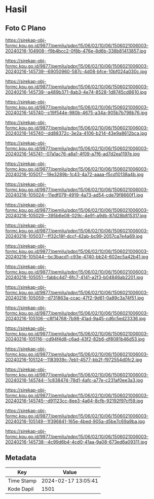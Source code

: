 # Hasil

## Foto C Plano

https://sirekap-obj-formc.kpu.go.id/9877/pemilu/pdpr/15/06/02/10/06/1506021006003-20240216-104908--f9b4bcc2-0f8b-476e-8d6b-338b81413857.jpg

https://sirekap-obj-formc.kpu.go.id/9877/pemilu/pdpr/15/06/02/10/06/1506021006003-20240216-145739--69050960-587c-4d08-bfce-10bf024a030c.jpg

https://sirekap-obj-formc.kpu.go.id/9877/pemilu/pdpr/15/06/02/10/06/1506021006003-20240216-145739--a489b371-8ab3-4e74-8528-1d8745cd8610.jpg

https://sirekap-obj-formc.kpu.go.id/9877/pemilu/pdpr/15/06/02/10/06/1506021006003-20240216-145740--c19f544e-980b-4675-a34a-905b7b798b76.jpg

https://sirekap-obj-formc.kpu.go.id/9877/pemilu/pdpr/15/06/02/10/06/1506021006003-20240216-145740--dd88372c-3e2a-4106-b214-43e9a8612bca.jpg

https://sirekap-obj-formc.kpu.go.id/9877/pemilu/pdpr/15/06/02/10/06/1506021006003-20240216-145741--07a1ac76-a8a1-4f09-a7f6-ad7d2ea1197e.jpg

https://sirekap-obj-formc.kpu.go.id/9877/pemilu/pdpr/15/06/02/10/06/1506021006003-20240216-105017--19e3289b-1c43-4a72-aaaa-f5cd10138a4b.jpg

https://sirekap-obj-formc.kpu.go.id/9877/pemilu/pdpr/15/06/02/10/06/1506021006003-20240216-105024--11edf079-4919-4a73-ad54-cde79f8660f1.jpg

https://sirekap-obj-formc.kpu.go.id/9877/pemilu/pdpr/15/06/02/10/06/1506021006003-20240216-105029--395b6e08-029c-4e91-a9db-87d28b815317.jpg

https://sirekap-obj-formc.kpu.go.id/9877/pemilu/pdpr/15/06/02/10/06/1506021006003-20240216-105037--ff32c18f-dccf-42ab-bc99-2057ca7e4a69.jpg

https://sirekap-obj-formc.kpu.go.id/9877/pemilu/pdpr/15/06/02/10/06/1506021006003-20240216-105044--bc3bacd1-c93e-4740-bb24-602ec5a42b41.jpg

https://sirekap-obj-formc.kpu.go.id/9877/pemilu/pdpr/15/06/02/10/06/1506021006003-20240216-105051--fabbc4d7-6fc7-4141-a2f3-b04846ab2201.jpg

https://sirekap-obj-formc.kpu.go.id/9877/pemilu/pdpr/15/06/02/10/06/1506021006003-20240216-105059--d731863a-ccac-47f2-9d61-0a89c3a74f51.jpg

https://sirekap-obj-formc.kpu.go.id/9877/pemilu/pdpr/15/06/02/10/06/1506021006003-20240216-105106--c8f14768-7b98-41ad-9a45-cd6c5ed23336.jpg

https://sirekap-obj-formc.kpu.go.id/9877/pemilu/pdpr/15/06/02/10/06/1506021006003-20240216-105116--cd94f4d8-c6ad-43f2-82b6-df8081b46d53.jpg

https://sirekap-obj-formc.kpu.go.id/9877/pemilu/pdpr/15/06/02/10/06/1506021006003-20240216-105124--1183939c-7eb1-4577-bb2f-f972554d0fc2.jpg

https://sirekap-obj-formc.kpu.go.id/9877/pemilu/pdpr/15/06/02/10/06/1506021006003-20240216-145744--1c838474-78d1-4afc-a77e-c231af0ee3a3.jpg

https://sirekap-obj-formc.kpu.go.id/9877/pemilu/pdpr/15/06/02/10/06/1506021006003-20240216-145745--d91123cc-8ee3-4a64-8cfb-92192f97cf59.jpg

https://sirekap-obj-formc.kpu.go.id/9877/pemilu/pdpr/15/06/02/10/06/1506021006003-20240216-105149--1f396841-165e-4bed-905a-d5be7c69a9ba.jpg

https://sirekap-obj-formc.kpu.go.id/9877/pemilu/pdpr/15/06/02/10/06/1506021006003-20240216-145738--4c99d6b4-4cd0-41aa-9a08-673ed6a09311.jpg


## Metadata

| Key        | Value               |
| ---------- | ------------------- |
| Time Stamp | 2024-02-17 13:05:41 |
| Kode Dapil | 1501                |




